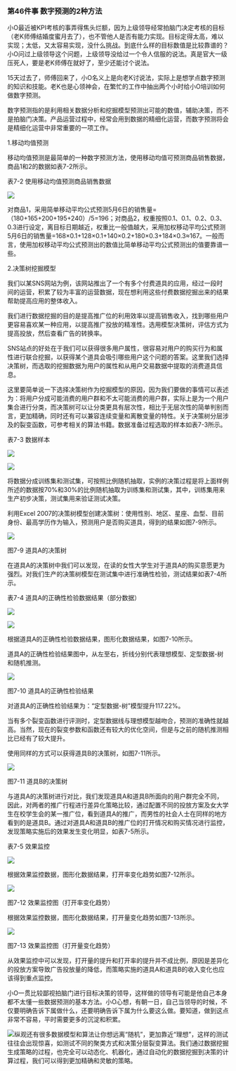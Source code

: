 ### 第46件事 数字预测的2种方法

小O最近被KPI考核的事弄得焦头烂额，因为上级领导经常拍脑门决定考核的目标（老K师傅结婚度蜜月去了），也不管他人是否有能力实现。目标定得太高，难以实现；太低，又太容易实现，没什么挑战。到底什么样的目标数值是比较靠谱的？小O问过上级领导这个问题，上级领导没给过一个令人信服的说法。真是官大一级压死人，要是老K师傅在就好了，至少还能讨个说法。

15天过去了，师傅回来了，小O名义上是向老K讨说法，实际上是想学点数字预测的知识和技能。老K也是心领神会，在繁忙的工作中抽出两个小时给小O培训如何做数字预测。

数字预测指的是利用相关数据分析和挖掘模型预测出可能的数值，辅助决策，而不是拍脑门决策。产品运营过程中，经常会用到数据的精细化运营，而数字预测将会是精细化运营中非常重要的一项工作。

1.移动均值预测

移动均值预测是最简单的一种数字预测方法，使用移动均值可预测商品销售数据，商品1和2的数据如表7-2所示。

表7-2 使用移动均值预测商品销售数据

![](images/image01696_jpeg)

对商品1，采用简单移动平均公式预测5月6日的销售量=（180+165+200+195+240）/5=196；对商品2，权重按照0.1、0.1、0.2、0.3、0.3进行设定，离目标日期越近，权重比一般值越大，采用加权移动平均公式预测5月6日的销售量=168×0.1+128×0.1+140×0.2+180×0.3+184×0.3≈167。一般而言，使用加权移动平均公式预测出的数值比简单移动平均公式预测出的值要靠谱一些。

2.决策树挖掘模型

我们以某SNS网站为例，该网站推出了一个有多个付费道具的应用，经过一段时间的运营，积累了较为丰富的运营数据，现在想利用这些付费数据挖掘出来的结果帮助提高应用的整体收入。

我们进行数据挖掘的目的是提高推广位的利用效率以提高销售收入，找到哪些用户更容易喜欢某一种应用，以提高推广投放的精准性。选用模型决策树，评估方式为提高投放，然后查看广告的转换率。

SNS站点的好处在于我们可以获得很多用户属性，很容易对用户的购买行为和属性进行联合挖掘，以获得某个道具会吸引哪些用户这个问题的答案。这里我们选择决策树，而选取的挖掘数据为用户的属性和从用户交易数据中提取的消费道具信息。

这里要简单说一下选择决策树作为挖掘模型的原因，因为我们要做的事情可以表述为：将用户分成可能消费的用户群和不太可能消费的用户群，实际上是为一个用户集合进行分类，而决策树可以让分类更具有层次性，相比于无层次性的简单判别而言，更加精确，同时还有可以兼容连续变量和离散变量的特性。关于决策树分层涉及的裂变函数，可参考相关的算法书籍。数据准备过程选取的样本如表7-3所示。

表7-3 数据样本

![](images/image01697_jpeg)

![](images/image01698_jpeg)

将数据分成训练集和测试集，可按照比例随机抽取，实例的决策过程是将上面样例所述的数据按70%和30%的比例随机抽取为训练集和测试集，其中，训练集用来生产初步决策，测试集用来验证测试决策。

利用Excel 2007的决策树模型创建决策树：使用性别、地区、星座、血型、目前身份、最高学历作为输入，预测用户是否购买道具，得到的结果如图7-9所示。

![](images/image01699_jpeg)

图7-9 道具A的决策树

在道具A的决策树中我们可以发现，在读的女性大学生对于道具A的购买意愿更为强烈。对我们生产的决策树模型在测试集中进行准确性检验，测试结果如表7-4所示。

表7-4 道具A的正确性检验数据结果（部分数据）

![](images/image01700_jpeg)

![](images/image01701_jpeg)

根据道具A的正确性检验数据结果，图形化数据结果，如图7-10所示。

道具A的正确性检验结果图中，从左至右，折线分别代表理想模型、定型数据-树和随机推测。

![](images/image01702_jpeg)

图7-10 道具A的正确性检验结果

对道具A的正确性检验结果为：“定型数据-树”模型提升117.22%。

当有多个裂变函数进行评测时，定型数据线与理想模型越吻合，预测的准确性就越高。当然，现在的裂变参数和函数还有较大的优化空间，但是与之前的随机推测相比已经有了较大提升。

使用同样的方式可以获得道具B的决策树，如图7-11所示。

![](images/image01703_jpeg)

图7-11 道具B的决策树

与道具A的决策树进行对比，我们发现道具A和道具B所面向的用户群完全不同，因此，对两者的推广行程进行差异化策略比较，通过配置不同的投放方案及女大学生在校学生会的某一推广位，看到道具A的推广，而男性的社会人士在同样的地方看到的是道具B。通过对道具A和道具B的推广位的打开情况和购买情况进行监控，发现策略实施后的效果发生变化明显，如表7-5所示。

表7-5 效果监控

![](images/image01704_jpeg)

根据效果监控数据，图形化数据结果，打开率变化趋势如图7-12所示。

![](images/image01705_jpeg)

图7-12 效果监控图（打开率变化趋势）

根据效果监控数据，图形化数据结果，打开量变化趋势如图7-13所示。

![](images/image01706_jpeg)

图7-13 效果监控图（打开量变化趋势）

从效果监控中可以发现，打开量的提升和打开率的提升并不成比例，原因是差异化的投放方案导致广告投放量的降低，而策略实施的道具A和道具B的收入变化也应该得到重点监控。

小O一贯比较鄙视拍脑门进行目标决策的领导，这样做的领导有可能是他自己本身都不太懂一些数据预测的基本方法。小O心想，有朝一日，自己当领导的时候，不仅要明确告诉下属做什么，还要明确告诉下属为什么要这么做。要知道，做到这点非常不容易，平时需要更多的沉淀和积累。

![](images/image01707_jpeg)纵观还有很多数据模型和算法让你想远离“随机”，更加靠近“理想”，这样的测试往往会出现惊喜，如测试不同的聚类方式和决策分层裂变算法。我们通过数据挖掘生成策略的过程，也完全可以动态化、机器化，通过自动化的数据挖掘到决策的计算过程，我们可以得到更加精确和灵敏的策略。
